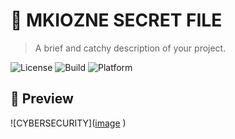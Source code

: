 # 🌟 MKIOZNE SECRET FILE

> A brief and catchy description of your project.

![License](https://img.shields.io/badge/license-MIT-blue.svg)
![Build](https://img.shields.io/badge/build-passing-brightgreen.svg)
![Platform](https://img.shields.io/badge/platform-Windows%20%7C%20Linux%20%7C%20macOS-lightgrey.svg)

## 📸 Preview

<!-- Optionally insert a screenshot or demo GIF -->
![CYBERSECURITY]([image](![image](https://github.com/user-attachments/assets/0b7371ca-362e-427d-a466-59d020965cd0)
)
)
